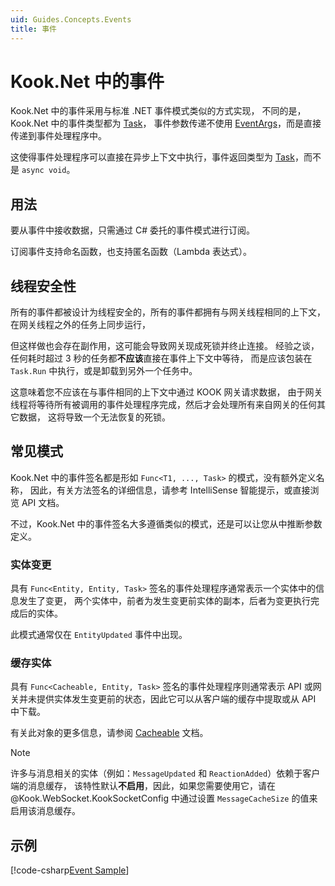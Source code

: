```yaml
---
uid: Guides.Concepts.Events
title: 事件
---
```


# Kook.Net 中的事件

Kook.Net 中的事件采用与标准 .NET 事件模式类似的方式实现，
不同的是，Kook.Net 中的事件类型都为 [Task]，
事件参数传递不使用 [EventArgs]，而是直接传递到事件处理程序中。

这使得事件处理程序可以直接在异步上下文中执行，事件返回类型为 
[Task]，而不是 `async void`。

[Task]: https://docs.microsoft.com/dotnet/api/system.threading.tasks.task
[EventArgs]: https://docs.microsoft.com/dotnet/api/system.eventargs

## 用法

要从事件中接收数据，只需通过 C# 委托的事件模式进行订阅。

订阅事件支持命名函数，也支持匿名函数（Lambda 表达式）。

## 线程安全性

所有的事件都被设计为线程安全的，所有的事件都拥有与网关线程相同的上下文，
在网关线程之外的任务上同步运行，

但这样做也会存在副作用，这可能会导致网关现成死锁并终止连接。
经验之谈，任何耗时超过 3 秒的任务都**不应该**直接在事件上下文中等待，
而是应该包装在 `Task.Run` 中执行，或是卸载到另外一个任务中。

这意味着您不应该在与事件相同的上下文中通过 KOOK 网关请求数据，
由于网关线程将等待所有被调用的事件处理程序完成，然后才会处理所有来自网关的任何其它数据，
这将导致一个无法恢复的死锁。

## 常见模式

Kook.Net 中的事件签名都是形如 `Func<T1, ..., Task>` 的模式，没有额外定义名称，
因此，有关方法签名的详细信息，请参考 IntelliSense 智能提示，或直接浏览 API 文档。

不过，Kook.Net 中的事件签名大多遵循类似的模式，还是可以让您从中推断参数定义。

### 实体变更

具有 `Func<Entity, Entity, Task>` 签名的事件处理程序通常表示一个实体中的信息发生了变更，
两个实体中，前者为发生变更前实体的副本，后者为变更执行完成后的实体。

此模式通常仅在 `EntityUpdated` 事件中出现。

### 缓存实体

具有 `Func<Cacheable, Entity, Task>` 签名的事件处理程序则通常表示 API
或网关并未提供实体发生变更前的状态，因此它可以从客户端的缓存中提取或从 API 中下载。

有关此对象的更多信息，请参阅 [Cacheable] 文档。

[Cacheable]: xref:Kook.Cacheable`2

> [!NOTE]
> 许多与消息相关的实体（例如：`MessageUpdated` 和 `ReactionAdded`）依赖于客户端的消息缓存，
> 该特性默认**不启用**，因此，如果您需要使用它，请在 @Kook.WebSocket.KookSocketConfig
> 中通过设置 `MessageCacheSize` 的值来启用该消息缓存。

## 示例

[!code-csharp[Event Sample](samples/events.cs)]